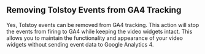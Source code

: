 ## Removing Tolstoy Events from GA4 Tracking

Yes, Tolstoy events can be removed from GA4 tracking. This action will stop the events from firing to GA4 while keeping the video widgets intact. This allows you to maintain the functionality and appearance of your video widgets without sending event data to Google Analytics 4.